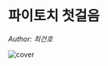 # 파이토치 첫걸음

_Author: 최건호_

![cover](https://user-images.githubusercontent.com/43288563/60319507-959f0a80-99b1-11e9-83f0-f566338f9737.jpg)
